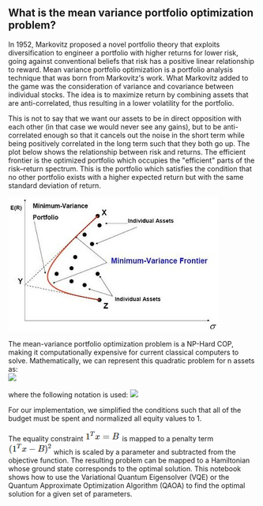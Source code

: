 ## What is the mean variance portfolio optimization problem?
In 1952, Markovitz proposed a novel portfolio theory that exploits diversification to engineer a portfolio with higher returns for lower risk, going against conventional beliefs that risk has a positive linear relationship to reward. Mean variance portfolio optimization is a portfolio analysis technique that was born from Markovitz's work. What Markovitz added to the game was the consideration of variance and covariance between individual stocks. The idea is to maximize return by combining assets that are anti-correlated, thus resulting in a lower volatility for the portfolio. 

This is not to say that we want our assets to be in direct opposition with each other (in that case we would never see any gains), but to be anti-correlated enough so that it cancels out the noise in the short term while being positively correlated in the long term such that they both go up. The plot below shows the relationship between risk and returns. The efficient frontier is the optimized portfolio which occupies the "efficient" parts of the risk–return spectrum. This is the portfolio which satisfies the condition that no other portfolio exists with a higher expected return but with the same standard deviation of return.

![](./images/minimum_variance_frontier.jpg)

The mean-variance portfolio optimization problem is a NP-Hard COP, making it computationally expensive for current classical computers to solve. Mathematically, we can represent this quadratic problem for n assets as:  
<img src="https://github.com/calumholker/quantum-portfolio-optimisation/blob/master/images/Minimum_variance_problem.png" />

where the following notation is used:
<img src="https://github.com/calumholker/quantum-portfolio-optimisation/blob/master/images/Minimum_variance_problem_notation.png" />

For our implementation, we simplified the conditions such that all of the budget must be spent and normalized all equity values to 1. 

The equality constraint ![](./images/equality_constraint.png) is mapped to a penalty term ![](./images/penalty_term.png) which is scaled by a parameter and subtracted from the objective function. The resulting problem can be mapped to a Hamiltonian whose ground state corresponds to the optimal solution. This notebook shows how to use the Variational Quantum Eigensolver (VQE) or the Quantum Approximate Optimization Algorithm (QAOA) to find the optimal solution for a given set of parameters.
